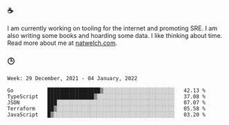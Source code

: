 ### ☕

I am currently working on tooling for the internet and promoting SRE. I am also writing some books and hoarding some data. I like thinking about time. Read more about me at [natwelch.com](https://natwelch.com).

### 🕒

<!--START_SECTION:waka-->
```text
Week: 29 December, 2021 - 04 January, 2022

Go           █████████████████▒░░░░░░░░░░░░░░░░░░░░░░░   42.13 % 
TypeScript   ███████████████▒░░░░░░░░░░░░░░░░░░░░░░░░░   37.08 % 
JSON         ███░░░░░░░░░░░░░░░░░░░░░░░░░░░░░░░░░░░░░░   07.07 % 
Terraform    ██▒░░░░░░░░░░░░░░░░░░░░░░░░░░░░░░░░░░░░░░   05.58 % 
JavaScript   █▒░░░░░░░░░░░░░░░░░░░░░░░░░░░░░░░░░░░░░░░   03.20 % 
```
<!--END_SECTION:waka-->
